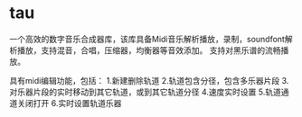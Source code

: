 # tau
  一个高效的数字音乐合成器库，该库具备Midi音乐解析播放，录制，soundfont解析播放，支持混音，合唱，压缩器，均衡器等音效添加。
支持对黑乐谱的流畅播放。

具有midi编辑功能，包括：
1.新建删除轨道
2.轨道包含分径，包含多乐器片段
3.对乐器片段的实时移动到其它轨道，或到其它轨道分径
4.速度实时设置
5.轨道通道关闭打开
6.实时设置轨道乐器
